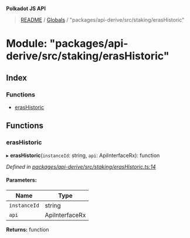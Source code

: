 **Polkadot JS API**

> [README](../README.md) / [Globals](../globals.md) / "packages/api-derive/src/staking/erasHistoric"

# Module: "packages/api-derive/src/staking/erasHistoric"

## Index

### Functions

* [erasHistoric](_packages_api_derive_src_staking_erashistoric_.md#erashistoric)

## Functions

### erasHistoric

▸ **erasHistoric**(`instanceId`: string, `api`: ApiInterfaceRx): function

*Defined in [packages/api-derive/src/staking/erasHistoric.ts:14](https://github.com/polkadot-js/api/blob/0c4cc51f7/packages/api-derive/src/staking/erasHistoric.ts#L14)*

#### Parameters:

Name | Type |
------ | ------ |
`instanceId` | string |
`api` | ApiInterfaceRx |

**Returns:** function
